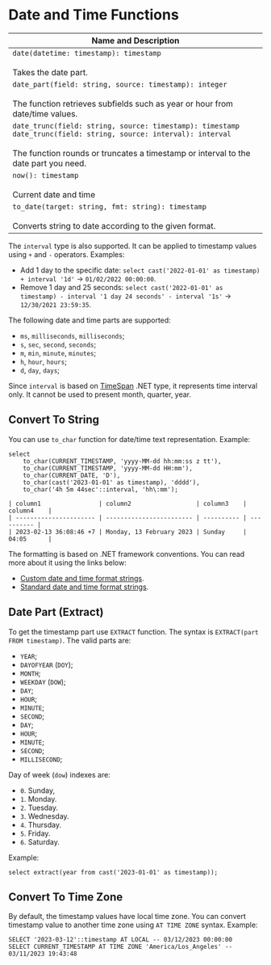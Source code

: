 # Date and Time Functions

| Name and Description |
| --- |
| `date(datetime: timestamp): timestamp`<br /><br /> Takes the date part. |
| `date_part(field: string, source: timestamp): integer`<br /><br /> The function retrieves subfields such as year or hour from date/time values. |
| `date_trunc(field: string, source: timestamp): timestamp`<br />`date_trunc(field: string, source: interval): interval`<br /><br />The function rounds or truncates a timestamp or interval to the date part you need. |
| `now(): timestamp`<br /><br /> Current date and time |
| `to_date(target: string, fmt: string): timestamp`<br /><br /> Converts string to date according to the given format. |

The `interval` type is also supported. It can be applied to timestamp values using `+` and `-` operators. Examples:

- Add 1 day to the specific date: `select cast('2022-01-01' as timestamp) + interval '1d'` -> `01/02/2022 00:00:00`.
- Remove 1 day and 25 seconds: `select cast('2022-01-01' as timestamp) - interval '1 day 24 seconds' - interval '1s'` -> `12/30/2021 23:59:35`.

The following date and time parts are supported:

- `ms`, `milliseconds`, `milliseconds`;
- `s`, `sec`, `second`, `seconds`;
- `m`, `min`, `minute`, `minutes`;
- `h`, `hour`, `hours`;
- `d`, `day`, `days`;

Since `interval` is based on [TimeSpan](https://learn.microsoft.com/en-us/dotnet/api/system.timespan) .NET type, it represents time interval only. It cannot be used to present month, quarter, year.

## Convert To String

You can use `to_char` function for date/time text representation. Example:

```
select
    to_char(CURRENT_TIMESTAMP, 'yyyy-MM-dd hh:mm:ss z tt'),
    to_char(CURRENT_TIMESTAMP, 'yyyy-MM-dd HH:mm'),
    to_char(CURRENT_DATE, 'D'),
    to_char(cast('2023-01-01' as timestamp), 'dddd'),
    to_char('4h 5m 44sec'::interval, 'hh\:mm');

| column1                | column2                  | column3    | column4    |
| ---------------------- | ------------------------ | ---------- | ---------- |
| 2023-02-13 36:08:46 +7 | Monday, 13 February 2023 | Sunday     | 04:05      |
```

The formatting is based on .NET framework conventions. You can read more about it using the links below:

- [Custom date and time format strings](https://learn.microsoft.com/en-us/dotnet/standard/base-types/custom-date-and-time-format-strings).
- [Standard date and time format strings](https://learn.microsoft.com/en-us/dotnet/standard/base-types/standard-date-and-time-format-strings).

## Date Part (Extract)

To get the timestamp part use `EXTRACT` function. The syntax is `EXTRACT(part FROM timestamp)`. The valid parts are:

- `YEAR`;
- `DAYOFYEAR` (`DOY`);
- `MONTH`;
- `WEEKDAY` (`DOW`);
- `DAY`;
- `HOUR`;
- `MINUTE`;
- `SECOND`;
- `DAY`;
- `HOUR`;
- `MINUTE`;
- `SECOND`;
- `MILLISECOND`;

Day of week (`dow`) indexes are:

- `0`. Sunday,
- `1`. Monday.
- `2`. Tuesday.
- `3`. Wednesday.
- `4`. Thursday.
- `5`. Friday.
- `6`. Saturday.

Example:

```
select extract(year from cast('2023-01-01' as timestamp));
```

## Convert To Time Zone

By default, the timestamp values have local time zone. You can convert timestamp value to another time zone using `AT TIME ZONE` syntax. Example:

```
SELECT '2023-03-12'::timestamp AT LOCAL -- 03/12/2023 00:00:00
SELECT CURRENT_TIMESTAMP AT TIME ZONE 'America/Los_Angeles' -- 03/11/2023 19:43:48
```
